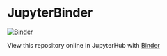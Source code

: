 # JupyterBinder

[![Binder](https://mybinder.org/badge_logo.svg)](https://mybinder.org/v2/gh/Kelvin-Chan/JupyterBinder/master)

View this repository online in JupyterHub with [Binder](https://mybinder.org/)

